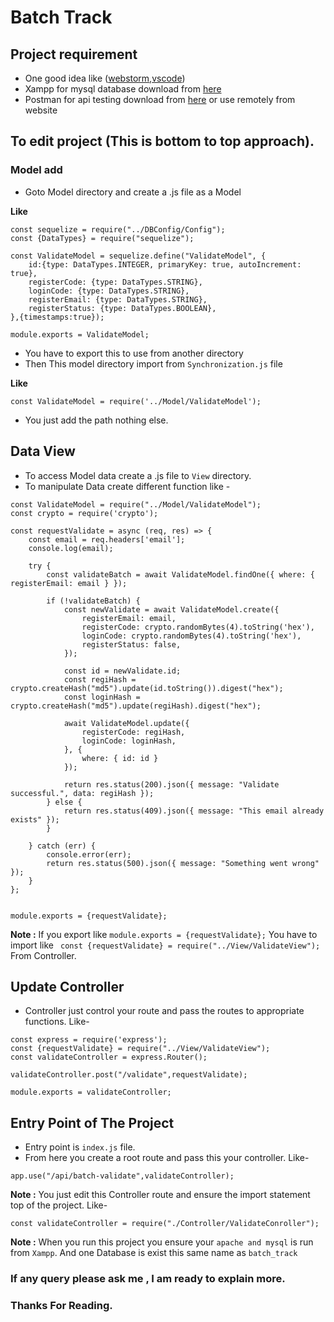 # Batch Track

## Project requirement

- One good idea like ([webstorm](https://www.jetbrains.com/webstorm/download/#section=windows),[vscode](https://code.visualstudio.com/download))
- Xampp for mysql database download from [here](https://www.apachefriends.org/)
- Postman for api testing download from [here](https://www.postman.com/downloads/) or use remotely from website

## To edit project (This is bottom to top approach).

### Model add

- Goto Model directory and create a .js file as a Model<br>

**Like**
```
const sequelize = require("../DBConfig/Config");
const {DataTypes} = require("sequelize");

const ValidateModel = sequelize.define("ValidateModel", {
    id:{type: DataTypes.INTEGER, primaryKey: true, autoIncrement: true},
    registerCode: {type: DataTypes.STRING},
    loginCode: {type: DataTypes.STRING},
    registerEmail: {type: DataTypes.STRING},
    registerStatus: {type: DataTypes.BOOLEAN},
},{timestamps:true});

module.exports = ValidateModel;
```
- You have to export this to use from another directory
- Then This model directory import from ```Synchronization.js``` file

**Like**
```
const ValidateModel = require('../Model/ValidateModel');
```
- You just add the path nothing else.

## Data View

- To access Model data create a .js file to ```View``` directory.
- To manipulate Data create different function like - 
```
const ValidateModel = require("../Model/ValidateModel");
const crypto = require('crypto');

const requestValidate = async (req, res) => {
    const email = req.headers['email'];
    console.log(email);

    try {
        const validateBatch = await ValidateModel.findOne({ where: { registerEmail: email } });

        if (!validateBatch) {
            const newValidate = await ValidateModel.create({
                registerEmail: email,
                registerCode: crypto.randomBytes(4).toString('hex'),
                loginCode: crypto.randomBytes(4).toString('hex'),    
                registerStatus: false,
            });

            const id = newValidate.id;
            const regiHash = crypto.createHash("md5").update(id.toString()).digest("hex");
            const loginHash = crypto.createHash("md5").update(regiHash).digest("hex");

            await ValidateModel.update({
                registerCode: regiHash,
                loginCode: loginHash,
            }, {
                where: { id: id }
            });

            return res.status(200).json({ message: "Validate successful.", data: regiHash });
        } else {
            return res.status(409).json({ message: "This email already exists" });
        }

    } catch (err) {
        console.error(err);
        return res.status(500).json({ message: "Something went wrong" });
    }
};


module.exports = {requestValidate};

```
**Note :** If you export like ```module.exports = {requestValidate};``` You have to import like ``` const {requestValidate} = require("../View/ValidateView");```
From Controller.

## Update Controller

- Controller just control your route and pass the routes to appropriate functions. Like-
```
const express = require('express');
const {requestValidate} = require("../View/ValidateView");
const validateController = express.Router();

validateController.post("/validate",requestValidate);

module.exports = validateController;
```

## Entry Point of The Project
- Entry point is ```index.js``` file.
- From here you create a root route and pass this your controller. Like-
```
app.use("/api/batch-validate",validateController);
```
**Note :** You just edit this Controller route and ensure the import statement top of the project. Like- <br>
```
const validateController = require("./Controller/ValidateConroller");
```
**Note :** When you run this project you ensure your ```apache and mysql``` is run from ```Xampp```. And one Database is exist this same name as ```batch_track```

### If any query please ask me , I am ready to explain more.
### Thanks For Reading.